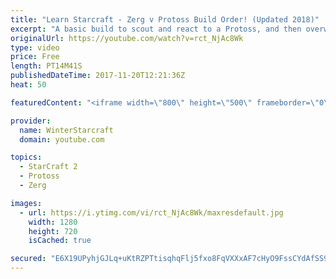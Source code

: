 ```yaml
---
title: "Learn Starcraft - Zerg v Protoss Build Order! (Updated 2018)"
excerpt: "A basic build to scout and react to a Protoss, and then overwhelm them with the swarm! Meant for lower level players looking for direction, not higher level looking for the dankest meta. -- Watch live at https://www.twitch.tv/wintergaming"
originalUrl: https://youtube.com/watch?v=rct_NjAc8Wk
type: video
price: Free
length: PT14M41S
publishedDateTime: 2017-11-20T12:21:36Z
heat: 50

featuredContent: "<iframe width=\"800\" height=\"500\" frameborder=\"0\" src=\"https://www.youtube.com/embed/rct_NjAc8Wk\" allow=\"accelerometer; autoplay; encrypted-media; gyroscope; picture-in-picture\" allowfullscreen></iframe>"

provider:
  name: WinterStarcraft
  domain: youtube.com

topics:
  - StarCraft 2
  - Protoss
  - Zerg

images:
  - url: https://i.ytimg.com/vi/rct_NjAc8Wk/maxresdefault.jpg
    width: 1280
    height: 720
    isCached: true

secured: "E6X19UPyhjGJLq+uKtRZPTtisqhqFlj5fxo8FqVXXxAF7cHyO9FssCYdAfSS9jG10UyIUmdKmZXHiwF6xfnzqBhIXIXLCgdC6UQNfGG6s8G6Nl4Bb8t18ZfEAIMgag9NSiXCHETbYpVHHdAaSY6F0SArCYkbmNljiT9ho5ueK4OVCvfhplHC2lfVWlMjSa2HOi3F9YhR62fUzRzcnAl4N5Vqe3ZoJav+89vX+KiWvZ8YJUyxXg3Tu9f4lDdP+42gXuSiMsZW+zLPe0FUEhaD525yX4l9S+TrDiGX8odtRCUaClSq9FTJUzZJTUYvSZ/n/VJcFNVbg2IUKd3geDEkQSZ9xurVcwzZmrvEi6deI8jrbri2x/+YcpSgZ9mA+LGqYpyD1MzKNkwZyQzZxcH6HRiNUZu6AOwcqIulyyPw0ng=;2Ufom8ea1uTS+54cp2zW9w=="
---
```


